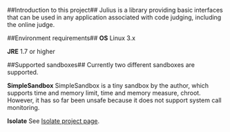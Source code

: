 ##Introduction to this project##
Julius is a library providing basic interfaces that can be used in any application associated with code judging, including the online judge.

##Environment requirements##
**OS** Linux 3.x

**JRE** 1.7 or higher

##Supported sandboxes##
Currently two different sandboxes are supported.

**SimpleSandbox** SimpleSandbox is a tiny sandbox by the author, which supports time and memory limit, time and memory measure, chroot. However, it has so far been unsafe because it does not support system call monitoring.

**Isolate** See [Isolate project page](https://github.com/cms-dev/isolate).
